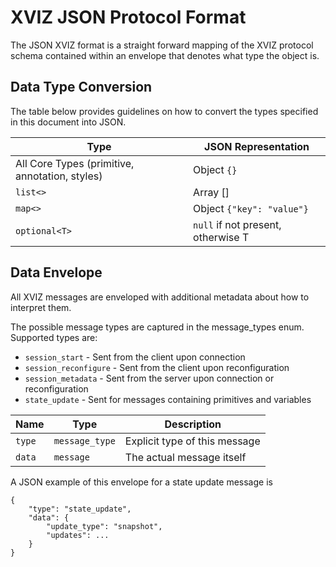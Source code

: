 # XVIZ JSON Protocol Format

The JSON XVIZ format is a straight forward mapping of the XVIZ protocol schema contained within an envelope that denotes what type the object is.


## Data Type Conversion

The table below provides guidelines on how to convert the types specified in this document into JSON.

| Type  | JSON Representation |
| ---   |---                  |
| All Core Types (primitive, annotation, styles) | Object `{}` |
| `list<>` | Array [] |
| `map<>` | Object `{"key": "value"}` |
| `optional<T>` | `null` if not present, otherwise T |


## Data Envelope

All XVIZ messages are enveloped with additional metadata about how to interpret them.

The possible message types are captured in the message_types enum. Supported types are:
* `session_start` - Sent from the client upon connection
* `session_reconfigure` - Sent from the client upon reconfiguration
* `session_metadata` - Sent from the server upon connection or reconfiguration
* `state_update` - Sent for messages containing primitives and variables

| Name                        | Type               | Description |
| ---                         | ---                | --- |
| `type` | `message_type` |  Explicit type of this message |
| `data` | `message` | The actual message itself |


A JSON example of this envelope for a state update message is
```
{
    "type": "state_update",
    "data": {
        "update_type": "snapshot",
        "updates": ...
    }
}
```
